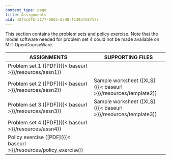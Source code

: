 ```yaml
---
content_type: page
title: Assignments
uid: 42f5cdfb-3177-00d3-d5d0-f13937587177
---
```


This section contains the problem sets and policy exercise. Note that the model software needed for problem set 4 could not be made available on MIT OpenCourseWare.

| ASSIGNMENTS | SUPPORTING FILES |
| --- | --- |
| Problem set 1 ([PDF]({{< baseurl >}}/resources/assn1)) | &nbsp; |
| Problem set 2 ([PDF]({{< baseurl >}}/resources/assn2)) | Sample worksheet ([XLS]({{< baseurl >}}/resources/template2)) |
| Problem set 3 ([PDF]({{< baseurl >}}/resources/assn3)) | Sample worksheet ([XLS]({{< baseurl >}}/resources/template3)) |
| Problem set 4 ([PDF]({{< baseurl >}}/resources/assn4)) | &nbsp; |
| Policy exercise ([PDF]({{< baseurl >}}/resources/policy_exercise)) |